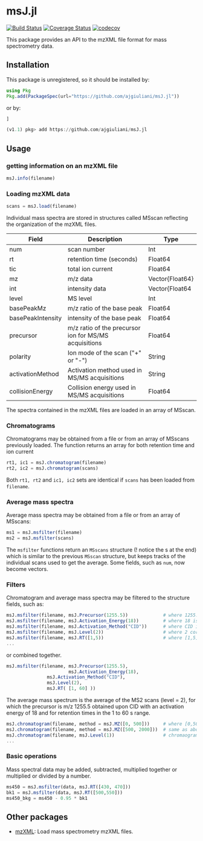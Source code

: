 # msJ.jl

[![Build Status](https://travis-ci.org/ajgiuliani/msJ.jl.svg?branch=master)](https://travis-ci.org/ajgiuliani/msJ.jl)
[![Coverage Status](https://coveralls.io/repos/github/ajgiuliani/msJ.jl/badge.svg?branch=master)](https://coveralls.io/github/ajgiuliani/msJ.jl?branch=master)
[![codecov](https://codecov.io/gh/ajgiuliani/msJ.jl/branch/master/graph/badge.svg)](https://codecov.io/gh/ajgiuliani/msJ.jl)



This package provides an API to the mzXML file format for mass spectrometry data.

## Installation
This package is unregistered, so it should be installed by:
```julia
using Pkg
Pkg.add(PackageSpec(url="https://github.com/ajgiuliani/msJ.jl"))
```
or by:
```julia
]

(v1.1) pkg> add https://github.com/ajgiuliani/msJ.jl
```

## Usage

### getting information on an mzXML file

```julia
msJ.info(filename)
```

### Loading mzXML data

```julia
scans = msJ.load(filename)
```

Individual mass spectra are stored in structures called MSscan reflecting the organization of the mzXML files.

| Field             | Description                                           | Type            |
|-------------------|-------------------------------------------------------|-----------------|
| num               | scan number                                           | Int             |
| rt                | retention time (seconds)                              | Float64         |
| tic               | total ion current                                     | Float64         |
| mz                | m/z data                                              | Vector{Float64} |
| int               | intensity data                                        | Vector{Float64  |
| level             | MS level                                              | Int             |
| basePeakMz        | m/z ratio of the base peak                            | Float64         |
| basePeakIntensity | intensity of the base peak                            | Float64         |
| precursor         | m/z ratio of the precursor ion for MS/MS acquisitions | Float64         |
| polarity          | Ion mode of the scan ("+" or "-")                     | String          |
| activationMethod  | Activation method used in MS/MS acquisitions          | String          |
| collisionEnergy   | Collision energy used in MS/MS acquisitions           | Float64         |


The spectra contained in the mzXML files are loaded in an array of MSscan.


### Chromatograms
Chromatograms may be obtained from a file or from an array of MSscans previously loaded. The function returns an array for both retention time and ion current

```julia
rt1, ic1 = msJ.chromatogram(filename)
rt2, ic2 = msJ.chromatogram(scans)
```
Both `rt1, rt2` and `ic1, ic2` sets are identical if `scans` has been loaded from `filename`.

### Average mass spectra
Average mass spectra may be obtained from a file or from an array of MSscans:

```julia
ms1 = msJ.msfilter(filename)
ms2 = msJ.msfilter(scans)
```
The `msfilter` functions return an `MSscans` structure (! notice the s at the end) which is similar to the previous `MSscan` structure, but keeps tracks of the individual scans used to get the average. Some fields, such as `num`, now become vectors.

### Filters
Chromatogram and average mass spectra may be filtered to the structure fields, such as:

```julia
msJ.msfilter(filename, msJ.Precursor(1255.5))             # where 1255.5 is the m/z ratio of the precursor
msJ.msfilter(filename, msJ.Activation_Energy(18))         # where 18 is the collision energy of the MS/MS spectra
msJ.msfilter(filename, msJ.Activation_Method("CID"))      # where CID is the activation method
msJ.msfilter(filename, msJ.Level(2))                      # where 2 corresponds to the MS^n level
msJ.msfilter(filename, msJ.RT([1,5))                      # where [1,5] stands for retention time from 1 to 5s.
...
```
or combined together.
```julia
msJ.msfilter(filename, msJ.Precursor(1255.5),
                       msJ.Activation_Energy(18),
	   	       msJ.Activation_Method("CID"),
		       msJ.Level(2),
		       msJ.RT( [1, 60] ))
```
The average mass spectrum is the average of the MS2 scans (level = 2), for which the precursor is m/z 1255.5 obtained upon CID with an activation energy of 18 and for retention times in the 1 to 60 s range.

```julia
msJ.chromatogram(filename, method = msJ.MZ([0, 500]))     # where [0,500] specifies the m/z range to get the total ion current
msJ.chromatogram(filename, method = msJ.MZ([500, 2000]))  # same as above with m/z in the [500,2000] range
msJ.chromatogram(filename, msJ.Level(1))                  # chromaogram for all the MS spectra
...
```

### Basic operations
Mass spectral data may be added, subtracted, multiplied together or multiplied or divided by a number.

```julia
ms450 = msJ.msfilter(data, msJ.RT([430, 470]))
bk1 = msJ.msfilter(data, msJ.RT([500,550]))
ms450_bkg = ms450 - 0.95 * bk1
```

## Other packages
* [mzXML](https://github.com/timholy/mzXML.jl): Load mass spectrometry mzXML files.
